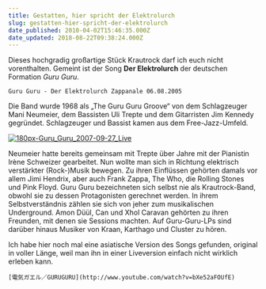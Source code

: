 ```yaml
---
title: Gestatten, hier spricht der Elektrolurch
slug: gestatten-hier-spricht-der-elektrolurch
date_published: 2010-04-02T15:46:35.000Z
date_updated: 2018-08-22T09:38:24.000Z
---
```


Dieses hochgradig großartige Stück Krautrock darf ich euch nicht vorenthalten. Gemeint ist der Song **Der Elektrolurch** der deutschen Formation *Guru Guru*.

`Guru Guru - Der Elektrolurch Zappanale 06.08.2005`

Die Band wurde 1968 als „The Guru Guru Groove“ von dem Schlagzeuger  Mani Neumeier, dem Bassisten Uli Trepte und dem Gitarristen Jim Kennedy gegründet. Schlagzeuger und Bassist kamen aus dem Free-Jazz-Umfeld.

[![180px-Guru_Guru_2007-09-27_Live](//thafaker.de/wp-content/uploads/2010/04/180px-Guru_Guru_2007-09-27_Live.jpg)](http://thafaker.de/wp-content/uploads/2010/04/180px-Guru_Guru_2007-09-27_Live.jpg)

Neumeier hatte bereits gemeinsam mit Trepte über Jahre mit der Pianistin Irène Schweizer gearbeitet. Nun wollte man sich in Richtung elektrisch verstärkter (Rock-)Musik bewegen. Zu ihren Einflüssen gehörten damals vor allem Jimi Hendrix, aber auch Frank Zappa, The Who, die Rolling Stones und Pink Floyd. Guru Guru bezeichneten sich selbst nie als Krautrock-Band, obwohl sie zu dessen Protagonisten gerechnet werden. In ihrem Selbstverständnis zählen sie sich von jeher zum musikalischen Underground. Amon Düül, Can  und Xhol Caravan gehörten zu ihren Freunden, mit denen sie Sessions machten. Auf Guru-Guru-LPs sind darüber hinaus Musiker von Kraan, Karthago und Cluster zu hören.

Ich habe hier noch mal eine asiatische Version des Songs gefunden, original in voller Länge, weil man ihn in einer Liveversion einfach nicht wirklich erleben kann.

`[電気ガエル／GURUGURU](http://www.youtube.com/watch?v=bXe52aFOUfE)`
